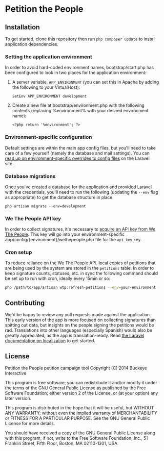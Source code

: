 # Petition the People

## Installation

To get started, clone this repository then run `php composer update` to install application dependencies.

### Setting the application environment

In order to avoid hard-coded environment names, bootstrap/start.php has been configured to look in two places for the application environment:

1. A server variable, `APP_ENVIRONMENT` (you can set this in Apache by adding the following to your VirtualHost):
    ```
    SetEnv APP_ENVIRONMENT development
    ```

2. Create a new file at bootstrap/environment.php with the following contents (replacing %environment% with your desired environment name):
    ```
    <?php return '%environment'; ?>
    ```

### Environment-specific configuration

Default settings are within the main app config files, but you'll need to take care of a few yourself (namely the database and mail settings). You can [read up on environment-specific overrides to config files](http://laravel.com/docs/configuration) on the Laravel site.

### Database migrations

Once you've created a database for the application and provided Laravel with the credentials, you'll need to run the following (updating the `--env` flag as appropriate) to get the database structure in place:

```
php artisan migrate --env=development
```

### We The People API key

In order to collect signatures, it's necessary to [acquire an API key from We The People](#). This key will go into your environment-specific app/config/{environment}/wethepeople.php file for the `api_key` key.

### Cron setup

To reduce reliance on the We The People API, local copies of petitions that are being used by the system are stored in the `petitions` table. In order to keep signature counts, statuses, etc. in sync the following command should be set up to run with cron, ideally every 15min or so:

```bash
php /path/to/app/artisan wtp:refresh-petitions --env=your-environment -q
```


## Contributing

We'd be happy to review any pull requests made against the application. This early version of the app is more focused on collecting signatures than spitting out data, but insights on the people signing the petitions would be rad. Translations into other languages (especially Spanish) would also be greatly appreciated, as the app is translation-ready. Read [the Laravel documentation on localization](http://laravel.com/docs/localization) to get started.

## License

Petition the People petition campaign tool
Copyright (C) 2014 Buckeye Interactive

This program is free software; you can redistribute it and/or modify it under the terms of the GNU General Public License as published by the Free Software Foundation; either version 2 of the License, or (at your option) any later version.

This program is distributed in the hope that it will be useful, but WITHOUT ANY WARRANTY; without even the implied warranty of MERCHANTABILITY or FITNESS FOR A PARTICULAR PURPOSE. See the GNU General Public License for more details.

You should have received a copy of the GNU General Public License along with this program; if not, write to the Free Software Foundation, Inc., 51 Franklin Street, Fifth Floor, Boston, MA  02110-1301, USA.